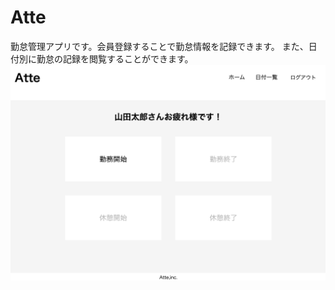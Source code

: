 # Atte
勤怠管理アプリです。会員登録することで勤怠情報を記録できます。
また、日付別に勤怠の記録を閲覧することができます。
![Atteトップ画像](https://github.com/riechii/20231101_atte/blob/main/Atte_top.png)
